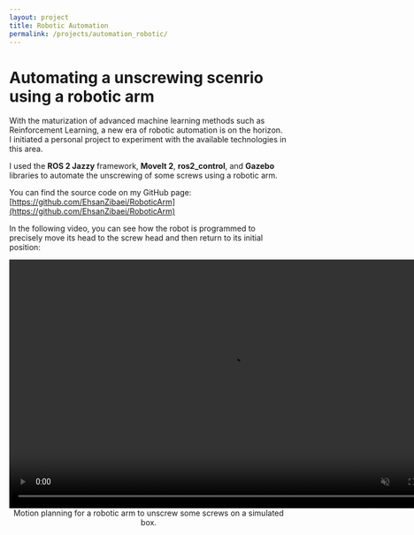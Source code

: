 ```yaml
---
layout: project
title: Robotic Automation
permalink: /projects/automation_robotic/
---
```


# Automating a unscrewing scenrio using a robotic arm
With the maturization of advanced machine learning methods such as Reinforcement Learning, a new era of robotic automation is on the horizon.  
I initiated a personal project to experiment with the available technologies in this area.  

I used the **ROS 2 Jazzy** framework, **MoveIt 2**, **ros2_control**, and **Gazebo** libraries to automate the unscrewing of some screws using a robotic arm.  

You can find the source code on my GitHub page:  
[https://github.com/EhsanZibaei/RoboticArm](https://github.com/EhsanZibaei/RoboticArm)

In the following video, you can see how the robot is programmed to precisely move its head to the screw head and then return to its initial position:

<div style="text-align: center;">
    <video width="800" height="450" autoplay muted controls>
        <source src="/assets/videos/demo.webm" type="video/webm">
        Your browser does not support the video tag.
    </video>
    <figcaption>
        Motion planning for a robotic arm to unscrew some screws on a simulated box.
    </figcaption>
</div>